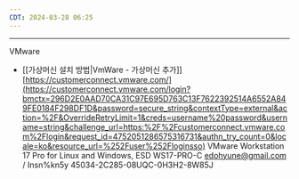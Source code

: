 ```yaml
---
CDT: 2024-03-28 06:25
---
```

---
VMware

- [[가상머신 설치 방법|VmWare - 가상머신 추가]]
[https://customerconnect.vmware.com/](https://customerconnect.vmware.com/login?bmctx=296D2E0AAD70CA31C97E695D763C13F7622392514A6552A849FE0184F298DF1D&password=secure_string&contextType=external&action=%2F&OverrideRetryLimit=1&creds=username%20password&username=string&challenge_url=https:%2F%2Fcustomerconnect.vmware.com%2Flogin&request_id=4752051286575316731&authn_try_count=0&locale=ko&resource_url=%252Fuser%252Floginsso)
VMware Workstation 17 Pro for Linux and Windows, ESD
WS17-PRO-C
edohyune@gmail.com / Insn%kn5y
45034-2C285-08UQC-0H3H2-8W85J